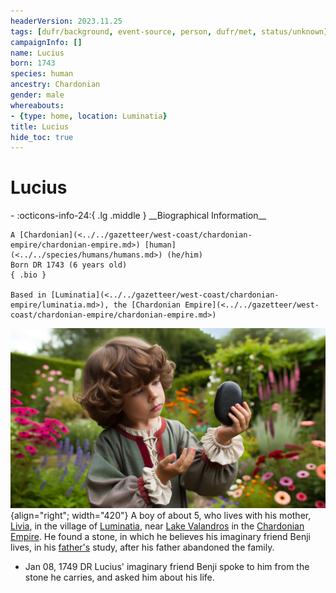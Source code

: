 ```yaml
---
headerVersion: 2023.11.25
tags: [dufr/background, event-source, person, dufr/met, status/unknown]
campaignInfo: []
name: Lucius
born: 1743
species: human
ancestry: Chardonian
gender: male
whereabouts:
- {type: home, location: Luminatia}
title: Lucius
hide_toc: true
---
```


# Lucius
<div class="grid cards ext-narrow-margin ext-one-column" markdown>
- :octicons-info-24:{ .lg .middle } __Biographical Information__

    A [Chardonian](<../../gazetteer/west-coast/chardonian-empire/chardonian-empire.md>) [human](<../../species/humans/humans.md>) (he/him)  
    Born DR 1743 (6 years old)  
    { .bio }

    Based in [Luminatia](<../../gazetteer/west-coast/chardonian-empire/luminatia.md>), the [Chardonian Empire](<../../gazetteer/west-coast/chardonian-empire/chardonian-empire.md>)
</div>


![Lucius Portrait](../../assets/lucius-portrait.jpeg){align="right"; width="420"} A boy of about 5, who lives with his mother, [Livia](<./livia.md>), in the village of [Luminatia](<../../gazetteer/west-coast/chardonian-empire/luminatia.md>), near [Lake Valandros](<../../gazetteer/chasa-nahadi-watershed/lake-valandros.md>) in the [Chardonian Empire](<../../gazetteer/west-coast/chardonian-empire/chardonian-empire.md>). He found a stone, in which he believes his imaginary friend Benji lives, in his [father's](<./claudio.md>) study, after his father abandoned the family. 

- Jan 08, 1749 DR Lucius' imaginary friend Benji spoke to him from the stone he carries, and asked him about his life. 


